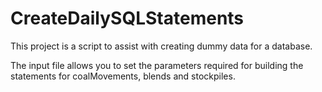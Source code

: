 # CreateDailySQLStatements

This project is a script to assist with creating dummy data for a database.

The input file allows you to set the parameters required for building the statements
for coalMovements, blends and stockpiles.

